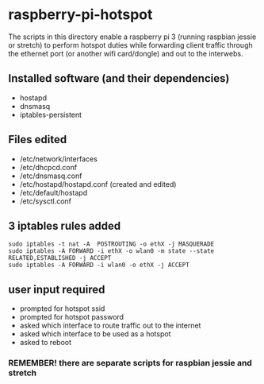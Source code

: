 # raspberry-pi-hotspot
The scripts in this directory enable a raspberry pi 3 (running raspbian jessie or stretch) to perform hotspot duties while forwarding client traffic through the ethernet port (or another wifi card/dongle) and out to the interwebs.

## Installed software (and their dependencies)
- hostapd
- dnsmasq
- iptables-persistent

## Files edited
- /etc/network/interfaces
- /etc/dhcpcd.conf
- /etc/dnsmasq.conf
- /etc/hostapd/hostapd.conf (created and edited)
- /etc/default/hostapd
- /etc/sysctl.conf

## 3 iptables rules added
```
sudo iptables -t nat -A  POSTROUTING -o ethX -j MASQUERADE
sudo iptables -A FORWARD -i ethX -o wlan0 -m state --state RELATED,ESTABLISHED -j ACCEPT
sudo iptables -A FORWARD -i wlan0 -o ethX -j ACCEPT
```

## user input required
- prompted for hotspot ssid
- prompted for hotspot password
- asked which interface to route traffic out to the internet
- asked which interface to be used as a hotspot
- asked to reboot

### REMEMBER! there are separate scripts for raspbian jessie and stretch 
